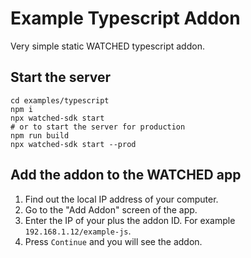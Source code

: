 # Example Typescript Addon

Very simple static WATCHED typescript addon.

## Start the server

```shell
cd examples/typescript
npm i
npx watched-sdk start
# or to start the server for production
npm run build
npx watched-sdk start --prod
```

## Add the addon to the WATCHED app

1. Find out the local IP address of your computer.
2. Go to the "Add Addon" screen of the app.
3. Enter the IP of your plus the addon ID. For example `192.168.1.12/example-js`.
4. Press `Continue` and you will see the addon.
